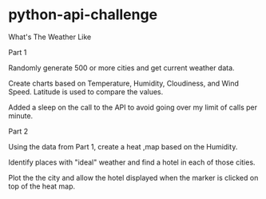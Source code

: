 # python-api-challenge
What's The Weather Like

Part 1

Randomly generate 500 or more cities and get current weather data.

Create charts based on Temperature, Humidity, Cloudiness, and Wind Speed.  Latitude is used to compare the values.

Added a sleep on the call to the API to avoid going over my limit of calls per minute.

Part 2

Using the data from Part 1, create a heat ,map based on the Humidity.  

Identify places with "ideal" weather and find a hotel in each of those cities.

Plot the the city and allow the hotel displayed when the marker is clicked on top of the heat map.



